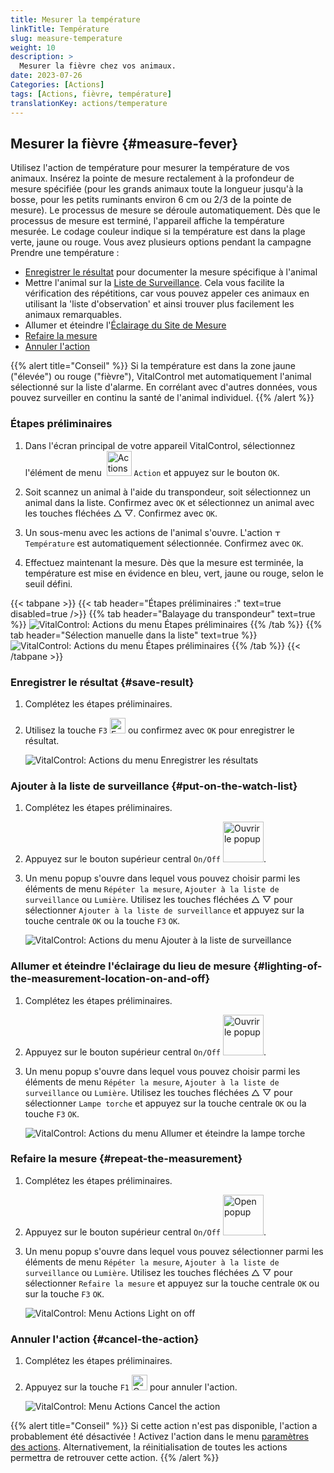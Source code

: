 ```yaml
---
title: Mesurer la température
linkTitle: Température
slug: measure-temperature
weight: 10
description: >
  Mesurer la fièvre chez vos animaux.
date: 2023-07-26
Categories: [Actions]
tags: [Actions, fièvre, température]
translationKey: actions/temperature
---
```


## Mesurer la fièvre {#measure-fever}

Utilisez l'action de température pour mesurer la température de vos animaux. Insérez la pointe de mesure rectalement à la profondeur de mesure spécifiée (pour les grands animaux toute la longueur jusqu'à la bosse, pour les petits ruminants environ 6 cm ou 2/3 de la pointe de mesure). Le processus de mesure se déroule automatiquement. Dès que le processus de mesure est terminé, l'appareil affiche la température mesurée. Le codage couleur indique si la température est dans la plage verte, jaune ou rouge. Vous avez plusieurs options pendant la campagne Prendre une température :

- [Enregistrer le résultat](#enregistrer-le-résultat) pour documenter la mesure spécifique à l'animal
- Mettre l'animal sur la [Liste de Surveillance](#ajouter-à-la-liste-de-surveillance). Cela vous facilite la vérification des répétitions, car vous pouvez appeler ces animaux en utilisant la 'liste d'observation' et ainsi trouver plus facilement les animaux remarquables.
- Allumer et éteindre l'[Éclairage du Site de Mesure](#allumer-et-éteindre-léclairage-du-lieu-de-mesure)
- [Refaire la mesure](#refaire-la-mesure)
- [Annuler l'action](#annuler-laction)

{{% alert title="Conseil" %}}
Si la température est dans la zone jaune ("élevée") ou rouge ("fièvre"), VitalControl met automatiquement l'animal sélectionné sur la liste d'alarme. En corrélant avec d'autres données, vous pouvez surveiller en continu la santé de l'animal individuel.
{{% /alert %}}

### Étapes préliminaires

1. Dans l'écran principal de votre appareil VitalControl, sélectionnez l'élément de menu &nbsp;<img src="/icons/actions.svg" width="40" align="bottom" alt="Actions" /> `Action` et appuyez sur le bouton `OK`.

2. Soit scannez un animal à l'aide du transpondeur, soit sélectionnez un animal dans la liste. Confirmez avec `OK` et sélectionnez un animal avec les touches fléchées △ ▽. Confirmez avec `OK`.

3. Un sous-menu avec les actions de l'animal s'ouvre. L'action <img src="/icons/actions/temperature.svg" width="10" align="bottom" alt="Température" /> `Température` est automatiquement sélectionnée. Confirmez avec `OK`.

4. Effectuez maintenant la mesure. Dès que la mesure est terminée, la température est mise en évidence en bleu, vert, jaune ou rouge, selon le seuil défini.

{{< tabpane >}}
{{< tab header="Étapes préliminaires :" text=true disabled=true />}}
{{% tab header="Balayage du transpondeur" text=true %}}
![VitalControl: Actions du menu Étapes préliminaires](../images/firststeps-scan.png "Étapes préliminaires")
{{% /tab %}}
{{% tab header="Sélection manuelle dans la liste" text=true %}}
![VitalControl: Actions du menu Étapes préliminaires](../images/firststeps.png "Étapes préliminaires")
{{% /tab %}}
{{< /tabpane >}}

### Enregistrer le résultat {#save-result}

1. Complétez les étapes préliminaires.

2. Utilisez la touche `F3` <img src="/icons/footer/save.svg" width="25" align="bottom" alt="Enregistrer" /> ou confirmez avec `OK` pour enregistrer le résultat.

    ![VitalControl: Actions du menu Enregistrer les résultats](../images/saveresults.png "Enregistrer les résultats")

### Ajouter à la liste de surveillance {#put-on-the-watch-list}

1. Complétez les étapes préliminaires.

2. Appuyez sur le bouton supérieur central `On/Off` <img src="/icons/footer/repeat_add_to_watch.svg" width="65" align="bottom" alt="Ouvrir le popup" />.

3. Un menu popup s'ouvre dans lequel vous pouvez choisir parmi les éléments de menu `Répéter la mesure`, `Ajouter à la liste de surveillance` ou `Lumière`. Utilisez les touches fléchées △ ▽ pour sélectionner `Ajouter à la liste de surveillance` et appuyez sur la touche centrale `OK` ou la touche `F3` `OK`.

    ![VitalControl: Actions du menu Ajouter à la liste de surveillance](../images/watchlist.png "Ajouter à la liste de surveillance")

### Allumer et éteindre l'éclairage du lieu de mesure {#lighting-of-the-measurement-location-on-and-off}

1. Complétez les étapes préliminaires.

2. Appuyez sur le bouton supérieur central `On/Off` <img src="/icons/footer/repeat_add_to_watch.svg" width="65" align="bottom" alt="Ouvrir le popup" />.

3. Un menu popup s'ouvre dans lequel vous pouvez choisir parmi les éléments de menu `Répéter la mesure`, `Ajouter à la liste de surveillance` ou `Lumière`. Utilisez les touches fléchées △ ▽ pour sélectionner `Lampe torche` et appuyez sur la touche centrale `OK` ou la touche `F3` `OK`.

    ![VitalControl: Actions du menu Allumer et éteindre la lampe torche](../images/light.png "Allumer et éteindre la lampe torche")

### Refaire la mesure {#repeat-the-measurement}

1. Complétez les étapes préliminaires.

2. Appuyez sur le bouton supérieur central `On/Off` <img src="/icons/footer/repeat_add_to_watch.svg" width="65" align="bottom" alt="Open popup" />.

3. Un menu popup s'ouvre dans lequel vous pouvez sélectionner parmi les éléments de menu `Répéter la mesure`, `Ajouter à la liste de surveillance` ou `Lumière`. Utilisez les touches fléchées △ ▽ pour sélectionner `Refaire la mesure` et appuyez sur la touche centrale `OK` ou sur la touche `F3` `OK`.

    ![VitalControl: Menu Actions Light on off](../images/repeat.png "Light on off")

### Annuler l'action {#cancel-the-action}

1. Complétez les étapes préliminaires.

2. Appuyez sur la touche `F1` <img src="/icons/footer/cancel.svg" width="25" align="bottom" alt="Cancel" /> pour annuler l'action.

    ![VitalControl: Menu Actions Cancel the action](../images/saveresults.png "Cancel the action")

{{% alert title="Conseil" %}}
Si cette action n'est pas disponible, l'action a probablement été désactivée ! Activez l'action dans le menu [paramètres des actions](../setting/). Alternativement, la réinitialisation de toutes les actions permettra de retrouver cette action.
{{% /alert %}}
